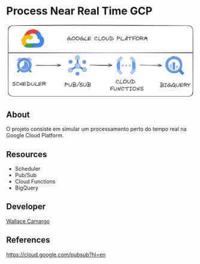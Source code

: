# Process Near Real Time GCP
![Imagemi](./assets/architecture.png)

## About 

O projeto consiste em simular um processamento perto do tempo real na Google Cloud Platform.

## Resources

- Scheduler
- Pub/Sub
- Cloud Functions
- BigQuery

## Developer
[Wallace Camargo](https://www.linkedin.com/in/wallace-camargo-35b615171/) 

## References
https://cloud.google.com/pubsub?hl=en



